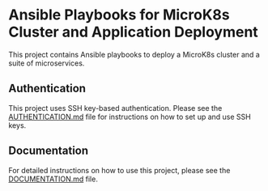 # Ansible Playbooks for MicroK8s Cluster and Application Deployment

This project contains Ansible playbooks to deploy a MicroK8s cluster and a suite of microservices.

## Authentication

This project uses SSH key-based authentication. Please see the [AUTHENTICATION.md](../../AUTHENTICATION.md) file for instructions on how to set up and use SSH keys.

## Documentation

For detailed instructions on how to use this project, please see the [DOCUMENTATION.md](../../DOCUMENTATION.md) file.

